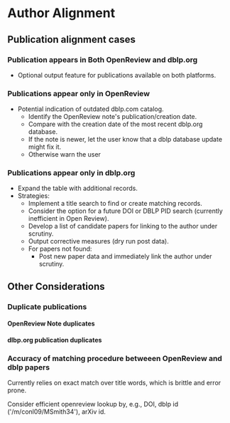 # Author Alignment

## Publication alignment cases

### Publication appears in Both OpenReview and dblp.org
   - Optional output feature for publications available on both platforms.

### Publications appear only in OpenReview
- Potential indication of outdated dblp.com catalog.
    - Identify the OpenReview note's publication/creation date.
    - Compare with the creation date of the most recent dblp.org database.
    - If the note is newer, let the user know that  a dblp database update might fix it.
    - Otherwise warn the user


### Publications appear only in dblp.org
   - Expand the table with additional records.
   - Strategies:
     - Implement a title search to find or create matching records.
     - Consider the option for a future DOI or DBLP PID search (currently inefficient in Open Review).
     - Develop a list of candidate papers for linking to the author under scrutiny.
     - Output corrective measures (dry run post data).
     - For papers not found:
       - Post new paper data and immediately link the author under scrutiny.

## Other Considerations
### Duplicate publications
#### OpenReview Note duplicates
#### dlbp.org publication duplicates
### Accuracy of matching procedure betweeen OpenReview and dblp papers
  Currently relies on exact match over title words, which is brittle and error prone.

  Consider efficient openreview lookup by, e.g., DOI, dblp id ('/m/conl09/MSmith34'), arXiv id.
